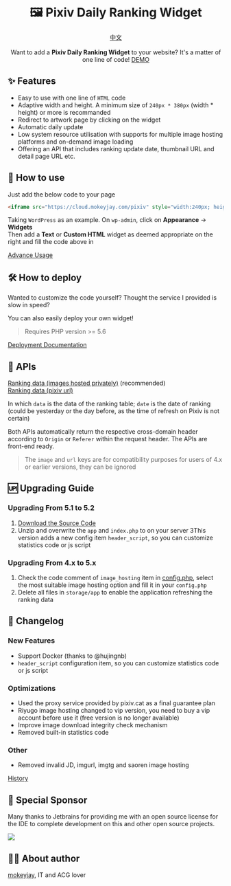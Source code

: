 <h1 align="center">🖼️ Pixiv Daily Ranking Widget</h1>
<p align="center">
    <a href="https://github.com/mokeyjay/Pixiv-daily-ranking-widget/blob/master/doc/README.md">中文</a>
    <br><br>
    Want to add a <span style="font-weight: bold">Pixiv Daily Ranking Widget</span> to your website? It's a matter of one line of code!
    <a href="https://cloud.mokeyjay.com/pixiv/demo.html" target="_blank">DEMO</a>
</p>

## ✨ Features
- Easy to use with one line of `HTML` code
- Adaptive width and height. A minimum size of `240px * 380px` (width \* height) or more is recommanded
- Redirect to artwork page by clicking on the widget
- Automatic daily update
- Low system resource utilisation with supports for multiple image hosting platforms and on-demand image loading
- Offering an API that includes ranking update date, thumbnail URL and detail page URL etc.

## 🤔 How to use
Just add the below code to your page
```html
<iframe src="https://cloud.mokeyjay.com/pixiv" style="width:240px; height:380px; border: 0"></iframe>
```

Taking `WordPress` as an example. On `wp-admin`, click on **Appearance** -> **Widgets**  
Then add a **Text** or **Custom HTML** widget as deemed appropriate on the right and fill the code above in

[Advance Usage](https://github.com/mokeyjay/Pixiv-daily-ranking-widget/blob/master/doc/advance-usage.en.md)

## 🛠️ How to deploy
Wanted to customize the code yourself? Thought the service I provided is slow in speed?  

You can also easily deploy your own widget!
> Requires PHP version >= 5.6

[Deployment Documentation](https://github.com/mokeyjay/Pixiv-daily-ranking-widget/blob/master/doc/deploy.en.md)

## 🔌 APIs
[Ranking data (images hosted privately)](https://cloud.mokeyjay.com/pixiv/?r=api/pixiv-json) (recommended)  
[Ranking data (pixiv url)](https://cloud.mokeyjay.com/pixiv/?r=api/source-json)

In which `data` is the data of the ranking table; `date` is the date of ranking (could be yesterday or the day before, as the time of refresh on Pixiv is not certain)  

Both APIs automatically return the respective cross-domain header according to `Origin` or `Referer` within the request header. The APIs are front-end ready.

> The `image` and `url` keys are for compatibility purposes for users of 4.x or earlier versions, they can be ignored

## 🆙 Upgrading Guide
### Upgrading From 5.1 to 5.2
1. [Download the Source Code](https://github.com/mokeyjay/pixiv-daily-ranking-widget/releases/latest)
2. Unzip and overwrite the `app` and `index.php` to on your server
3This version adds a new config item `header_script`, so you can customize statistics code or js script

### Upgrading From 4.x to 5.x
1. Check the code comment of `image_hosting` item in [config.php](https://github.com/mokeyjay/Pixiv-daily-ranking-widget/blob/master/config.php#L88), select the most suitable image hosting option and fill it in your `config.php`
2. Delete all files in `storage/app` to enable the application refreshing the ranking data

## 🌟 Changelog
### New Features
- Support Docker (thanks to @hujingnb)
- `header_script` configuration item, so you can customize statistics code or js script
### Optimizations
- Used the proxy service provided by pixiv.cat as a final guarantee plan
- Riyugo image hosting changed to vip version, you need to buy a vip account before use it (free version is no longer available)
- Improve image download integrity check mechanism
- Removed built-in statistics code
### Other
- Removed invalid JD, imgurl, imgtg and saoren image hosting

[History](https://github.com/mokeyjay/Pixiv-daily-ranking-widget/blob/master/doc/log.en.md)

## 💖 Special Sponsor
Many thanks to Jetbrains for providing me with an open source license for the IDE to complete development on this and other open source projects.

[![](https://resources.jetbrains.com/storage/products/company/brand/logos/jb_beam.svg)](https://www.jetbrains.com/?from=https://github.com/mokeyjay)

## 👨‍💻 About author
[mokeyjay](https://www.mokeyjay.com), IT and ACG lover

